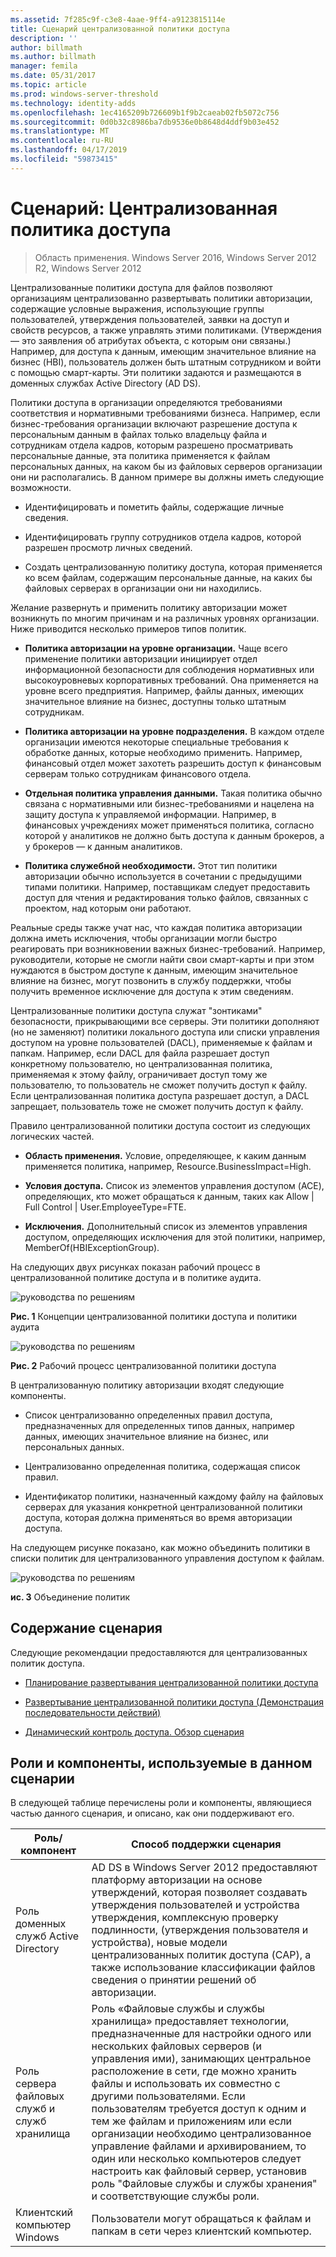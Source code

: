 ```yaml
---
ms.assetid: 7f285c9f-c3e8-4aae-9ff4-a9123815114e
title: Сценарий централизованной политики доступа
description: ''
author: billmath
ms.author: billmath
manager: femila
ms.date: 05/31/2017
ms.topic: article
ms.prod: windows-server-threshold
ms.technology: identity-adds
ms.openlocfilehash: 1ec4165209b726609b1f9b2caeab02fb5072c756
ms.sourcegitcommit: 0d0b32c8986ba7db9536e0b8648d4ddf9b03e452
ms.translationtype: MT
ms.contentlocale: ru-RU
ms.lasthandoff: 04/17/2019
ms.locfileid: "59873415"
---
```

# <a name="scenario-central-access-policy"></a>Сценарий: Централизованная политика доступа

>Область применения. Windows Server 2016, Windows Server 2012 R2, Windows Server 2012

Централизованные политики доступа для файлов позволяют организациям централизованно развертывать политики авторизации, содержащие условные выражения, использующие группы пользователей, утверждения пользователей, заявки на доступ и свойств ресурсов, а также управлять этими политиками. (Утверждения — это заявления об атрибутах объекта, с которым они связаны.) Например, для доступа к данным, имеющим значительное влияние на бизнес (HBI), пользователь должен быть штатным сотрудником и войти с помощью смарт-карты. Эти политики задаются и размещаются в доменных службах Active Directory (AD DS).  
  
Политики доступа в организации определяются требованиями соответствия и нормативными требованиями бизнеса. Например, если бизнес-требования организации включают разрешение доступа к персональным данным в файлах только владельцу файла и сотрудникам отдела кадров, которым разрешено просматривать персональные данные, эта политика применяется к файлам персональных данных, на каком бы из файловых серверов организации они ни располагались. В данном примере вы должны иметь следующие возможности.  
  
-   Идентифицировать и пометить файлы, содержащие личные сведения.  
  
-   Идентифицировать группу сотрудников отдела кадров, которой разрешен просмотр личных сведений.  
  
-   Создать централизованную политику доступа, которая применяется ко всем файлам, содержащим персональные данные, на каких бы файловых серверах в организации они ни находились.  
  
Желание развернуть и применить политику авторизации может возникнуть по многим причинам и на различных уровнях организации. Ниже приводится несколько примеров типов политик.  
  
-   **Политика авторизации на уровне организации.** Чаще всего применение политики авторизации инициирует отдел информационной безопасности для соблюдения нормативных или высокоуровневых корпоративных требований. Она применяется на уровне всего предприятия. Например, файлы данных, имеющих значительное влияние на бизнес, доступны только штатным сотрудникам.  
  
-   **Политика авторизации на уровне подразделения.** В каждом отделе организации имеются некоторые специальные требования к обработке данных, которые необходимо применить. Например, финансовый отдел может захотеть разрешить доступ к финансовым серверам только сотрудникам финансового отдела.  
  
-   **Отдельная политика управления данными.** Такая политика обычно связана с нормативными или бизнес-требованиями и нацелена на защиту доступа к управляемой информации. Например, в финансовых учреждениях может применяться политика, согласно которой у аналитиков не должно быть доступа к данным брокеров, а у брокеров — к данным аналитиков.  
  
-   **Политика служебной необходимости.** Этот тип политики авторизации обычно используется в сочетании с предыдущими типами политики. Например, поставщикам следует предоставить доступ для чтения и редактирования только файлов, связанных с проектом, над которым они работают.  
  
Реальные среды также учат нас, что каждая политика авторизации должна иметь исключения, чтобы организации могли быстро реагировать при возникновении важных бизнес-требований. Например, руководители, которые не смогли найти свои смарт-карты и при этом нуждаются в быстром доступе к данным, имеющим значительное влияние на бизнес, могут позвонить в службу поддержки, чтобы получить временное исключение для доступа к этим сведениям.  
  
Централизованные политики доступа служат "зонтиками" безопасности, прикрывающими все серверы. Эти политики дополняют (но не заменяют) политики локального доступа или списки управления доступом на уровне пользователей (DACL), применяемые к файлам и папкам. Например, если DACL для файла разрешает доступ конкретному пользователю, но централизованная политика, применяемая к этому файлу, ограничивает доступ тому же пользователю, то пользователь не сможет получить доступ к файлу. Если централизованная политика доступа разрешает доступ, а DACL запрещает, пользователь тоже не сможет получить доступ к файлу.  
  
Правило централизованной политики доступа состоит из следующих логических частей.  
  
-   **Область применения.** Условие, определяющее, к каким данным применяется политика, например, Resource.BusinessImpact=High.  
  
-   **Условия доступа.** Список из элементов управления доступом (ACE), определяющих, кто может обращаться к данным, таких как Allow | Full Control | User.EmployeeType=FTE.  
  
-   **Исключения.** Дополнительный список из элементов управления доступом, определяющих исключения для этой политики, например, MemberOf(HBIExceptionGroup).  
  
На следующих двух рисунках показан рабочий процесс в централизованной политике доступа и в политике аудита.  
  
![руководства по решениям](media/Scenario--Central-Access-Policy/DynamicAccessControl_RevGuide.JPG)  
  
**Рис. 1** Концепции централизованной политики доступа и политики аудита  
  
![руководства по решениям](media/Scenario--Central-Access-Policy/DynamicAccessControl_RevGuide_2.JPG)  
  
**Рис. 2** Рабочий процесс централизованной политики доступа  
  
В централизованную политику авторизации входят следующие компоненты.  
  
-   Список централизованно определенных правил доступа, предназначенных для определенных типов данных, например данных, имеющих значительное влияние на бизнес, или персональных данных.  
  
-   Централизованно определенная политика, содержащая список правил.  
  
-   Идентификатор политики, назначенный каждому файлу на файловых серверах для указания конкретной централизованной политики доступа, которая должна применяться во время авторизации доступа.  
  
На следующем рисунке показано, как можно объединить политики в списки политик для централизованного управления доступом к файлам.  
  
![руководства по решениям](media/Scenario--Central-Access-Policy/DynamicAccessControl_RevGuide3.JPG)  
  
**ис. 3** Объединение политик  
  
## <a name="in-this-scenario"></a>Содержание сценария  
Следующие рекомендации предоставляются для централизованных политик доступа.  
  
-   [Планирование развертывания централизованной политики доступа](assetId:///0311a76d-d66c-4ddb-ade6-af586a2ad82f)  
  
-   [Развертывание централизованной политики доступа &#40;Демонстрация последовательности действий&#41;](Deploy-a-Central-Access-Policy--Demonstration-Steps-.md)  
  
-   [Динамический контроль доступа. Обзор сценария](Dynamic-Access-Control--Scenario-Overview.md)  
  
## <a name="BKMK_NEW"></a>Роли и компоненты, используемые в данном сценарии  
В следующей таблице перечислены роли и компоненты, являющиеся частью данного сценария, и описано, как они поддерживают его.  
  
|Роль/компонент|Способ поддержки сценария|  
|-----------------|---------------------------------|  
|Роль доменных служб Active Directory|AD DS в Windows Server 2012 предоставляют платформу авторизации на основе утверждений, которая позволяет создавать утверждения пользователей и устройства утверждения, комплексную проверку подлинности, (утверждения пользователя и устройства), новые модели централизованных политик доступа (CAP), а также использование классификации файлов сведения о принятии решений об авторизации.|  
|Роль сервера файловых служб и служб хранилища|Роль «Файловые службы и службы хранилища» предоставляет технологии, предназначенные для настройки одного или нескольких файловых серверов (и управления ими), занимающих центральное расположение в сети, где можно хранить файлы и использовать их совместно с другими пользователями. Если пользователям требуется доступ к одним и тем же файлам и приложениям или если организации необходимо централизованное управление файлами и архивированием, то один или несколько компьютеров следует настроить как файловый сервер, установив роль "Файловые службы и службы хранения" и соответствующие службы роли.|  
|Клиентский компьютер Windows|Пользователи могут обращаться к файлам и папкам в сети через клиентский компьютер.|  
  


